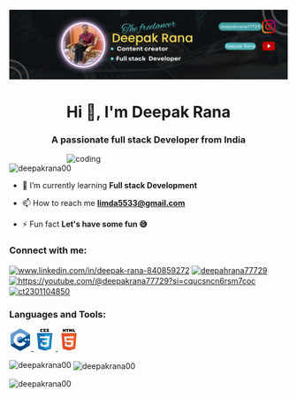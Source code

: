 ![logo](https://github.com/deepakrana00/deepakrana00/blob/main/Dilli's%20Deepak.png)
<h1 align="center">Hi 👋, I'm Deepak Rana</h1>
<h3 align="center">A passionate full stack Developer from India</h3>
<img align="right" alt="coding" width="400" src="https://images.squarespace-cdn.com/content/v1/5769fc401b631bab1addb2ab/1541580611624-TE64QGKRJG8SWAIUS7NS/ke17ZwdGBToddI8pDm48kPoswlzjSVMM-SxOp7CV59BZw-zPPgdn4jUwVcJE1ZvWQUxwkmyExglNqGp0IvTJZamWLI2zvYWH8K3-s_4yszcp2ryTI0HqTOaaUohrI8PI6FXy8c9PWtBlqAVlUS5izpdcIXDZqDYvprRqZ29Pw0o/coding-freak.gif"
<p align="left"> <img src="https://komarev.com/ghpvc/?username=deepakrana00&label=Profile%20views&color=0e75b6&style=flat" alt="deepakrana00" /> </p>

- 🌱 I’m currently learning **Full stack Development**

- 📫 How to reach me **limda5533@gmail.com**

- ⚡ Fun fact **Let's have some fun 😅**

<h3 align="left">Connect with me:</h3>
<p align="left">
<a href="https://linkedin.com/in/www.linkedin.com/in/deepak-rana-840859272" target="blank"><img align="center" src="https://raw.githubusercontent.com/rahuldkjain/github-profile-readme-generator/master/src/images/icons/Social/linked-in-alt.svg" alt="www.linkedin.com/in/deepak-rana-840859272" height="30" width="40" /></a>
<a href="https://instagram.com/deepahrana77729" target="blank"><img align="center" src="https://raw.githubusercontent.com/rahuldkjain/github-profile-readme-generator/master/src/images/icons/Social/instagram.svg" alt="deepahrana77729" height="30" width="40" /></a>
<a href="https://www.youtube.com/c/https://youtube.com/@deepakrana77729?si=cqucsncn6rsm7coc" target="blank"><img align="center" src="https://raw.githubusercontent.com/rahuldkjain/github-profile-readme-generator/master/src/images/icons/Social/youtube.svg" alt="https://youtube.com/@deepakrana77729?si=cqucsncn6rsm7coc" height="30" width="40" /></a>
<a href="https://www.leetcode.com/ct2301104850" target="blank"><img align="center" src="https://raw.githubusercontent.com/rahuldkjain/github-profile-readme-generator/master/src/images/icons/Social/leet-code.svg" alt="ct2301104850" height="30" width="40" /></a>
</p>

<h3 align="left">Languages and Tools:</h3>
<p align="left"> <a href="https://www.w3schools.com/cpp/" target="_blank" rel="noreferrer"> <img src="https://raw.githubusercontent.com/devicons/devicon/master/icons/cplusplus/cplusplus-original.svg" alt="cplusplus" width="40" height="40"/> </a> <a href="https://www.w3schools.com/css/" target="_blank" rel="noreferrer"> <img src="https://raw.githubusercontent.com/devicons/devicon/master/icons/css3/css3-original-wordmark.svg" alt="css3" width="40" height="40"/> </a> <a href="https://www.w3.org/html/" target="_blank" rel="noreferrer"> <img src="https://raw.githubusercontent.com/devicons/devicon/master/icons/html5/html5-original-wordmark.svg" alt="html5" width="40" height="40"/> </a> </p>

<p><img align="left" src="https://github-readme-stats.vercel.app/api/top-langs?username=deepakrana00&show_icons=true&locale=en&layout=compact" alt="deepakrana00" /></p>

<p>&nbsp;<img align="center" src="https://github-readme-stats.vercel.app/api?username=deepakrana00&show_icons=true&locale=en" alt="deepakrana00" /></p>

<p><img align="center" src="https://github-readme-streak-stats.herokuapp.com/?user=deepakrana00&" alt="deepakrana00" /></p>
